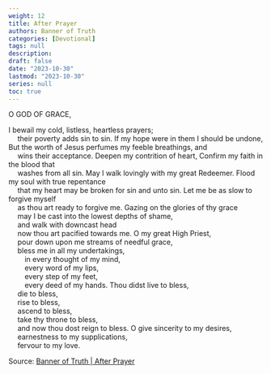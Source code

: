 ```yaml
---
weight: 12
title: After Prayer
authors: Banner of Truth
categories: [Devotional]
tags: null
description: 
draft: false
date: "2023-10-30"
lastmod: "2023-10-30"
series: null
toc: true
---
```


<!--more-->

<!-- Tab links -->

O GOD OF GRACE,

I bewail my cold, listless, heartless prayers;
<br>&emsp;    their poverty adds sin to sin.
If my hope were in them I should be undone,
But the worth of Jesus perfumes my feeble breathings, and 
<br>&emsp;  wins their acceptance.
Deepen my contrition of heart,
Confirm my faith in the blood that 
<br>&emsp;  washes from all sin.
May I walk lovingly with my great Redeemer.
Flood my soul with true repentance
<br>&emsp;  that my heart may be broken for sin and unto sin.
Let me be as slow to forgive myself
<br>&emsp;  as thou art ready to forgive me.
Gazing on the glories of thy grace
<br>&emsp;  may I be cast into the lowest depths of shame,
<br>&emsp;  and walk with downcast head
<br>&emsp;  now thou art pacified towards me.
O my great High Priest,
<br>&emsp;  pour down upon me streams of needful grace,
<br>&emsp;  bless me in all my undertakings,
<br>&emsp;&emsp;    in every thought of my mind,
<br>&emsp;&emsp;    every word of my lips,
<br>&emsp;&emsp;    every step of my feet,
<br>&emsp;&emsp;    every deed of my hands.
Thou didst live to bless,
<br>&emsp;  die to bless,
<br>&emsp;  rise to bless,
<br>&emsp;  ascend to bless,
<br>&emsp;  take thy throne to bless,
<br>&emsp;  and now thou dost reign to bless.
O give sincerity to my desires,
<br>&emsp;  earnestness to my supplications,
<br>&emsp;  fervour to my love.
  
Source: <a href = "https://banneroftruth.org/us/devotional/after-prayer/" target="_blank" rel="noopener noreferrer">Banner of Truth | After Prayer</a>
